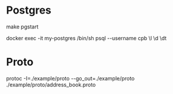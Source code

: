 # Postgres

make pgstart

docker exec -it my-postgres /bin/sh
psql --username cpb
\l
\d
\dt

# Proto

protoc -I=./example/proto --go_out=./example/proto ./example/proto/address_book.proto

